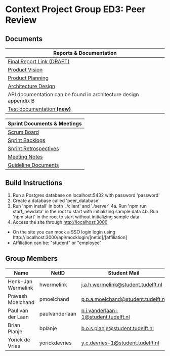 # Context Project Group ED3: Peer Review #

## Documents
| Reports & Documentation                                                                                                                                                |
|------------------------------------------------------------------------------------------------------------------------------------------------------------------------|
| [Final Report Link (DRAFT)](https://drive.google.com/open?id=16AVe3_VqWfTnAQskc1eGn4TGT9LVbEyuI4RCZUbzGe0)                                                             |
| [Product Vision](https://drive.google.com/open?id=13TeAu7Lhos5RLsbUAnmqIi6I5HRaUFbZ)                                                                                   |
|  [Product Planning](https://drive.google.com/open?id=1pL6k2WVDsA8SeSgM6skcqGuZ2jaL2CDn)                                                                                |
| [Architecture Design](https://drive.google.com/open?id=1h1dirajEcvkcRcdFhfo3CgOzBTrAspKalOY-8s0Ieu0)                                                                   |
| API documentation can be found in architecture design appendix B                                                                                                       |
| [Test documentation **(new)**](https://drive.google.com/open?id=1-MGFOcitYra8o5OZkXA85P8LIJjs8Tb7WbK2KXl74Wc)                                                          |

| Sprint Documents & Meetings                                                                                                                                            |
|------------------------------------------------------------------------------------------------------------------------------------------------------------------------|
| [Scrum Board](https://gitlab.ewi.tudelft.nl/TI2806/2017-2018/ED/ed3/ed3/boards)                                                                                        |
| [Sprint Backlogs](https://drive.google.com/drive/folders/1kS_IHHDY4CqKE_MdchDL0R154ksvGw92?usp=sharing)                                                                |
| [Sprint Retrospectives](https://drive.google.com/open?id=1jiZvA1J_0j9eG9N1UwBpg7VX3x0uERFe)                                                                            |
| [Meeting Notes](https://drive.google.com/drive/folders/18Ue9durm2Rlb11G2k1Eguk-3tjCSaxhM?usp=sharing)                                                                  |
| [Guideline Documents](https://drive.google.com/drive/folders/18bxNphp1rjMX1WRGwLL45RZbZiS-jO3W?usp=sharing)                                                            |

## Build Instructions
1. Run a Postgres database on localhost:5432 with password 'password'
2. Create a database called 'peer_database'
3. Run 'npm install' in both './client' and './server'
4a. Run 'npm run start_newdata' in the root to start with initializing sample data
4b. Run 'npm start' in the root to start without initializing sample data
5. Access the site through [http://localhost:3000](http://localhost:3000)

- On the site you can mock a SSO login login using http://localhost:3000/api/mocklogin/[netid]/[affiliation]
- Affiliation can be: "student" or "employee"

## Group Members ##
| Name               | NetID          | Student Mail                        |
|--------------------|----------------|-------------------------------------|
| Henk-Jan Wermelink | hwermelink     | j.a.h.wermelink@student.tudelft.nl  |
| Pravesh Moelchand  | pmoelchand     | p.p.a.moelchand@student.tudelft.nl  |
| Paul van der Laan  | paulvanderlaan | p.j.vanderlaan-1@student.tudelft.nl |
| Brian Planje       | bplanje        | b.o.s.planje@student.tudelft.nl     |
| Yorick de Vries    | yorickdevries  | y.c.devries-1@student.tudelft.nl    |




